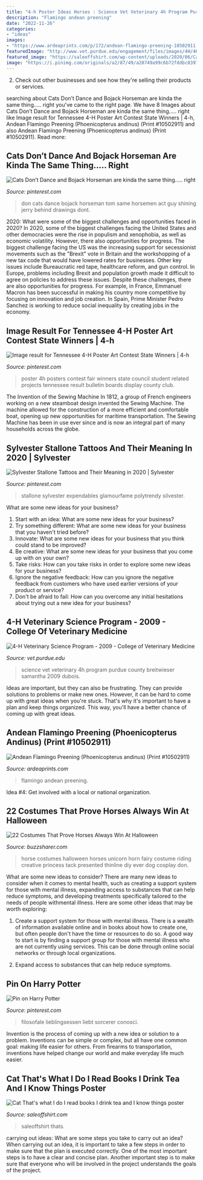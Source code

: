 ```yaml
---
title: "4-h Poster Ideas Horses : Science Vet Veterinary 4h Program Purdue County Breitwieser Samantha 2009 Dubois"
description: "Flamingo andean preening"
date: "2022-11-26"
categories:
- "ideas"
images:
- "https://www.ardeaprints.com/p/172/andean-flamingo-preening-10502911.jpg"
featuredImage: "http://www.vet.purdue.edu/engagement/files/images/4H/4H_samantha_breitwieser.jpg"
featured_image: "https://saleoffshirt.com/wp-content/uploads/2020/06/Cat-Thats-what-I-do-I-read-books-I-drink-tea-and-I-know-things-poster-2.jpg"
image: "https://i.pinimg.com/originals/a2/87/49/a28749a99c6b72fddbc8397445790493.png"
---
```



2. Check out other businesses and see how they're selling their products or services.

	

		
searching about Cats Don’t Dance and Bojack Horseman are kinda the same thing….. right you've came to the right page. We have 8 Images about Cats Don’t Dance and Bojack Horseman are kinda the same thing….. right like Image result for Tennessee 4-H Poster Art Contest State Winners | 4-h, Andean Flamingo Preening (Phoenicopterus andinus) (Print #10502911) and also Andean Flamingo Preening (Phoenicopterus andinus) (Print #10502911). Read more:
		
    
## Cats Don’t Dance And Bojack Horseman Are Kinda The Same Thing….. Right

<img loading=lazy src="https://i.pinimg.com/736x/fc/42/fd/fc42fd2327ba35393225a557f22b57cd.jpg" onerror="this.onerror=null;this.src='https://tse4.mm.bing.net/th?id=OIP.BPrKP533zf8zCk1zCLjOGwHaK_&amp;pid=15.1';" alt="Cats Don’t Dance and Bojack Horseman are kinda the same thing….. right">

_Source: pinterest.com_

>don cats dance bojack horseman tom same horsemen act guy shining jerry behind drawings dont. 

	

2020: What were some of the biggest challenges and opportunities faced in 2020?
In 2020, some of the biggest challenges facing the United States and other democracies were the rise in populism and xenophobia, as well as economic volatility. However, there also opportunities for progress. The biggest challenge facing the US was the increasing support for secessionist movements such as the "Brexit" vote in Britain and the workshopping of a new tax code that would have lowered rates for businesses. Other key issues include Bureaucratic red tape, healthcare reform, and gun control. In Europe, problems including Brexit and population growth made it difficult to agree on policies to address these issues. Despite these challenges, there are also opportunities for progress. For example, in France, Emmanuel Macron has been successful in making his country more competitive by focusing on innovation and job creation. In Spain, Prime Minister Pedro Sanchez is working to reduce social inequality by creating jobs in the economy.

    
## Image Result For Tennessee 4-H Poster Art Contest State Winners | 4-h

<img loading=lazy src="https://i.pinimg.com/originals/a2/87/49/a28749a99c6b72fddbc8397445790493.png" onerror="this.onerror=null;this.src='https://tse1.mm.bing.net/th?id=OIP.bMMXgzsrvGmgGEPfRTizWAHaEr&amp;pid=15.1';" alt="Image result for Tennessee 4-H Poster Art Contest State Winners | 4-h">

_Source: pinterest.com_

>poster 4h posters contest fair winners state council student related projects tennessee result bulletin boards display county club. 

	

The Invention of the Sewing Machine
In 1812, a group of French engineers working on a new steamboat design invented the Sewing Machine. The machine allowed for the construction of a more efficient and comfortable boat, opening up new opportunities for maritime transportation. The Sewing Machine has been in use ever since and is now an integral part of many households across the globe.

    
## Sylvester Stallone Tattoos And Their Meaning In 2020 | Sylvester

<img loading=lazy src="https://i.pinimg.com/736x/f7/3a/64/f73a6493bc98e420b8728edd38d4a223.jpg" onerror="this.onerror=null;this.src='https://tse4.mm.bing.net/th?id=OIP.DjS_D9SQO_pxW2-qib-_cQHaEo&amp;pid=15.1';" alt="Sylvester Stallone Tattoos and Their Meaning in 2020 | Sylvester">

_Source: pinterest.com_

>stallone sylvester expendables glamourfame polytrendy silvester. 

	

What are some new ideas for your business?
1. Start with an idea: What are some new ideas for your business? 
2. Try something different: What are some new ideas for your business that you haven't tried before? 
3. Innovate: What are some new ideas for your business that you think could stand to be improved? 
4. Be creative: What are some new ideas for your business that you come up with on your own? 
5. Take risks: How can you take risks in order to explore some new ideas for your business? 
6. Ignore the negative feedback: How can you ignore the negative feedback from customers who have used earlier versions of your product or service? 
7. Don't be afraid to fail: How can you overcome any initial hesitations about trying out a new idea for your business?

    
## 4-H Veterinary Science Program - 2009 - College Of Veterinary Medicine

<img loading=lazy src="http://www.vet.purdue.edu/engagement/files/images/4H/4H_samantha_breitwieser.jpg" onerror="this.onerror=null;this.src='https://tse3.mm.bing.net/th?id=OIP.dAO8pt5DAmBNEeG--us8UQAAAA&amp;pid=15.1';" alt="4-H Veterinary Science Program - 2009 - College of Veterinary Medicine">

_Source: vet.purdue.edu_

>science vet veterinary 4h program purdue county breitwieser samantha 2009 dubois. 

	

Ideas are important, but they can also be frustrating. They can provide solutions to problems or make new ones. However, it can be hard to come up with great ideas when you're stuck. That's why it's important to have a plan and keep things organized. This way, you'll have a better chance of coming up with great ideas.

    
## Andean Flamingo Preening (Phoenicopterus Andinus) (Print #10502911)

<img loading=lazy src="https://www.ardeaprints.com/p/172/andean-flamingo-preening-10502911.jpg" onerror="this.onerror=null;this.src='https://tse4.mm.bing.net/th?id=OIP.uGkvUFnohCPkSJPw3yXGvgAAAA&amp;pid=15.1';" alt="Andean Flamingo Preening (Phoenicopterus andinus) (Print #10502911)">

_Source: ardeaprints.com_

>flamingo andean preening. 

	

Idea #4: Get involved with a local or national organization.
 

    
## 22 Costumes That Prove Horses Always Win At Halloween

<img loading=lazy src="https://buzzsharer.com/wp-content/uploads/2015/10/Unicorn.jpg" onerror="this.onerror=null;this.src='https://tse2.mm.bing.net/th?id=OIP.xwTuaFdBBkMzs4R0LAcBVgHaLH&amp;pid=15.1';" alt="22 Costumes That Prove Horses Always Win At Halloween">

_Source: buzzsharer.com_

>horse costumes halloween horses unicorn horn fairy costume riding creative princess tack presented thinline diy ever dog cosplay don. 

	

What are some new ideas to consider?
There are many new ideas to consider when it comes to mental health, such as creating a support system for those with mental illness, expanding access to substances that can help reduce symptoms, and developing treatments specifically tailored to the needs of people withmental illness. Here are some other ideas that may be worth exploring:
1. Create a support system for those with mental illness. There is a wealth of information available online and in books about how to create one, but often people don't have the time or resources to do so. A good way to start is by finding a support group for those with mental illness who are not currently using services. This can be done through online social networks or through local organizations.

2. Expand access to substances that can help reduce symptoms.

    
## Pin On Harry Potter

<img loading=lazy src="https://i.pinimg.com/736x/f5/bb/c5/f5bbc55e97f2c0d3ab3c1a9b9f9461a4.jpg" onerror="this.onerror=null;this.src='https://tse3.mm.bing.net/th?id=OIP.YbvnBgslACH15Z9y-igG7wHaEK&amp;pid=15.1';" alt="Pin on Harry Potter">

_Source: pinterest.com_

>filosofale lieblingsessen liebt sorcerer conosci. 

	

Invention is the process of coming up with a new idea or solution to a problem. Inventions can be simple or complex, but all have one common goal: making life easier for others. From firearms to transportation, inventions have helped change our world and make everyday life much easier.

    
## Cat That&#039;s What I Do I Read Books I Drink Tea And I Know Things Poster

<img loading=lazy src="https://saleoffshirt.com/wp-content/uploads/2020/06/Cat-Thats-what-I-do-I-read-books-I-drink-tea-and-I-know-things-poster-2.jpg" onerror="this.onerror=null;this.src='https://tse3.mm.bing.net/th?id=OIP._er8VH3dFfgSToGGsDx-nwHaKe&amp;pid=15.1';" alt="Cat That&#039;s what I do I read books I drink tea and I know things poster">

_Source: saleoffshirt.com_

>saleoffshirt thats. 

	

carrying out ideas: What are some steps you take to carry out an idea?
When carrying out an idea, it is important to take a few steps in order to make sure that the plan is executed correctly. One of the most important steps is to have a clear and concise plan. Another important step is to make sure that everyone who will be involved in the project understands the goals of the project.

